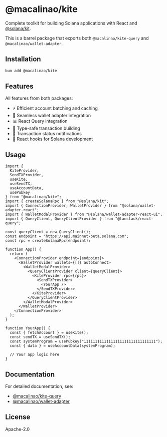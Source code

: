 # @macalinao/kite

Complete toolkit for building Solana applications with React and [@solana/kit](https://github.com/solana-developers/solana-web3.js-v2).

This is a barrel package that exports both `@macalinao/kite-query` and `@macalinao/wallet-adapter`.

## Installation

```bash
bun add @macalinao/kite
```

## Features

All features from both packages:
- ⚡ Efficient account batching and caching
- 🔐 Seamless wallet adapter integration
- 📊 React Query integration
- 🎯 Type-safe transaction building
- 🔔 Transaction status notifications
- 🎣 React hooks for Solana development

## Usage

```tsx
import { 
  KiteProvider, 
  SendTXProvider, 
  useKite, 
  useSendTX,
  useAccountData,
  usePubkey 
} from "@macalinao/kite";
import { createSolanaRpc } from "@solana/kit";
import { ConnectionProvider, WalletProvider } from "@solana/wallet-adapter-react";
import { WalletModalProvider } from "@solana/wallet-adapter-react-ui";
import { QueryClient, QueryClientProvider } from "@tanstack/react-query";

const queryClient = new QueryClient();
const endpoint = "https://api.mainnet-beta.solana.com";
const rpc = createSolanaRpc(endpoint);

function App() {
  return (
    <ConnectionProvider endpoint={endpoint}>
      <WalletProvider wallets={[]} autoConnect>
        <WalletModalProvider>
          <QueryClientProvider client={queryClient}>
            <KiteProvider rpc={rpc}>
              <SendTXProvider>
                <YourApp />
              </SendTXProvider>
            </KiteProvider>
          </QueryClientProvider>
        </WalletModalProvider>
      </WalletProvider>
    </ConnectionProvider>
  );
}

function YourApp() {
  const { fetchAccount } = useKite();
  const sendTX = useSendTX();
  const systemProgram = usePubkey("11111111111111111111111111111111");
  const { data } = useAccountData(systemProgram);

  // Your app logic here
}
```

## Documentation

For detailed documentation, see:
- [@macalinao/kite-query](https://github.com/macalinao/use-solana-kit/tree/main/packages/kite-query)
- [@macalinao/wallet-adapter](https://github.com/macalinao/use-solana-kit/tree/main/packages/wallet-adapter)

## License

Apache-2.0